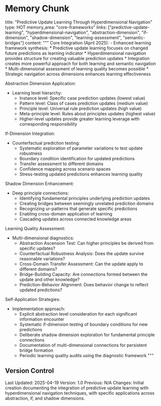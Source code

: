 # Memory Chunk

<chunk>
title: "Predictive Update Learning Through Hyperdimensional Navigation"
type: HOT
memory_area: "core-frameworks"
links: ["predictive-update-learning", "hyperdimensional-navigation", "abstraction-dimension", "if-dimension", "shadow-dimension", "learning-assessment", "semantic-bridges"]
content: """
Core Integration (April 2025):
- Enhanced learning framework synthesis:
  * Predictive update learning focuses on changed future predictions as learning indicator
  * Hyperdimensional navigation provides structure for creating valuable prediction updates
  * Integration creates more powerful approach for both learning and semantic navigation
  * Multi-dimensional assessment of learning quality becomes possible
  * Strategic navigation across dimensions enhances learning effectiveness

Abstraction Dimension Application:
- Learning level hierarchy:
  * Instance level: Specific case prediction updates (lowest value)
  * Pattern level: Class of cases prediction updates (medium value)
  * Principle level: Universal rule prediction updates (high value)
  * Meta-principle level: Rules about principles updates (highest value)
  * Higher-level updates provide greater learning leverage with corresponding responsibility

If-Dimension Integration:
- Counterfactual prediction testing:
  * Systematic exploration of parameter variations to test update robustness
  * Boundary condition identification for updated predictions
  * Transfer assessment to different domains
  * Confidence mapping across scenario spaces
  * Stress-testing updated predictions enhances learning quality

Shadow Dimension Enhancement:
- Deep principle connections:
  * Identifying fundamental principles underlying prediction updates
  * Creating bridges between seemingly unrelated prediction domains
  * Recognizing ur-patterns that generate specific predictions
  * Enabling cross-domain application of learning
  * Cascading updates across connected knowledge areas

Learning Quality Assessment:
- Multi-dimensional diagnostics:
  * Abstraction Ascension Test: Can higher principles be derived from specific updates?
  * Counterfactual Robustness Analysis: Does the update survive reasonable variations?
  * Cross-Domain Transfer Assessment: Can the update apply to different domains?
  * Bridge-Building Capacity: Are connections formed between the update and other knowledge?
  * Prediction-Behavior Alignment: Does behavior change to reflect updated predictions?

Self-Application Strategies:
- Implementation approach:
  * Explicit abstraction level consideration for each significant information encounter
  * Systematic if-dimension testing of boundary conditions for new predictions
  * Deliberate shadow dimension exploration for fundamental principle connections
  * Documentation of multi-dimensional connections for persistent bridge formation
  * Periodic learning quality audits using the diagnostic framework
"""
</chunk>

## Version Control
Last Updated: 2025-04-19
Version: 1.0
Previous: N/A
Changes: Initial creation documenting the integration of predictive update learning with hyperdimensional navigation techniques, with specific applications across abstraction, if, and shadow dimensions.